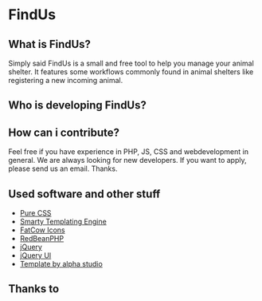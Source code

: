 # FindUs

## What is FindUs?
Simply said FindUs is a small and free tool to help you manage your animal shelter.
It features some workflows commonly found in animal shelters like registering a
new incoming animal. 

## Who is developing FindUs?


## How can i contribute?
Feel free if you have experience in PHP, JS, CSS and webdevelopment in general.
We are always looking for new developers. If you want to apply, please send us an email.
Thanks.

##  Used software and other stuff
* [Pure CSS](https://purecss.io)
* [Smarty Templating Engine](http://www.smarty.net/)
* [FatCow Icons](https://www.fatcow.com/free-icons)
* [RedBeanPHP](http://www.redbeanphp.com)
* [jQuery](https://jquery.com/)
* [jQuery UI](https://jqueryui.com/)
* [Template by alpha studio](http://www.alphastudio.pl/)

## Thanks to
